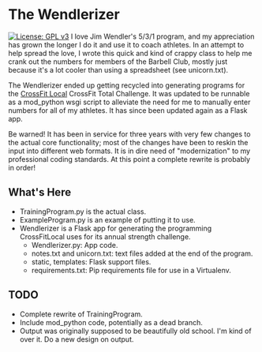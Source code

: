 # The Wendlerizer

[![License: GPL v3](https://img.shields.io/badge/License-GPL%20v3-blue.svg)](http://www.gnu.org/licenses/gpl-3.0)
I love Jim Wendler's 5/3/1 program, and my appreciation has grown the longer I
do it and use it to coach athletes. In an attempt to help spread the love, I
wrote this quick and kind of crappy class to help me crank out the numbers for
members of the Barbell Club, mostly just because it's a lot cooler than using a
spreadsheet (see unicorn.txt).

The Wendlerizer ended up getting recycled into generating programs for the
[CrossFit Local](http://crossfitlocal.com) CrossFit Total Challenge. It was
updated to be runnable as a mod_python wsgi script to alleviate the need
for me to manually enter numbers for all of my athletes. It has since
been updated again as a Flask app.

Be warned! It has been in service for three years with very few changes to the
actual core functionality; most of the changes have been to reskin the input
into different web formats. It is in dire need of "modernization" to my
professional coding standards. At this point a complete rewrite is probably in
order!

## What's Here
- TrainingProgram.py is the actual class.
- ExampleProgram.py is an example of putting it to use.
- Wendlerizer is a Flask app for generating the programming CrossFitLocal
  uses for its annual strength challenge.
  - Wendlerizer.py: App code.
  - notes.txt and unicorn.txt: text files added at the end of the program.
  - static, templates: Flask support files.
  - requirements.txt: Pip requirements file for use in a Virtualenv.


## TODO
- Complete rewrite of TrainingProgram.
- Include mod_python code, potentially as a dead branch.
- Output was originally supposed to be beautifully old school. I'm kind of over
  it. Do a new design on output.


